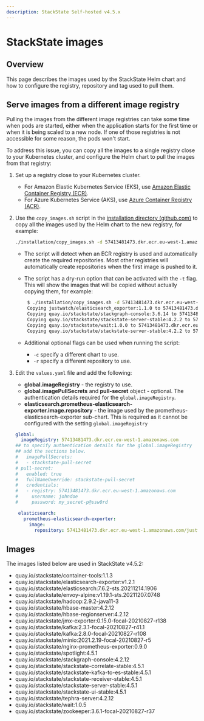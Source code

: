 ```yaml
---
description: StackState Self-hosted v4.5.x
---
```


# StackState images

## Overview

This page describes the images used by the StackState Helm chart and how to configure the registry, repository and tag used to pull them.

## Serve images from a different image registry

Pulling the images from the different image registries can take some time when pods are started, either when the application starts for the first time or when it is being scaled to a new node. If one of those registries is not accessible for some reason, the pods won't start.

To address this issue, you can copy all the images to a single registry close to your Kubernetes cluster, and configure the Helm chart to pull the images from that registry:

1. Set up a registry close to your Kubernetes cluster.
   * For Amazon Elastic Kubernetes Service (EKS), use [Amazon Elastic Container Registry (ECR)](https://aws.amazon.com/ecr/).
   * For Azure Kubernetes Service (AKS), use [Azure Container Registry (ACR)](https://azure.microsoft.com/en-us/services/container-registry/).
2. Use the `copy_images.sh` script in the [installation directory (github.com)](https://github.com/StackVista/helm-charts/tree/master/stable/stackstate/installation) to copy all the images used by the Helm chart to the new registry, for example:

    ```bash
    ./installation/copy_images.sh -d 57413481473.dkr.ecr.eu-west-1.amazonaws.com

    ```

    * The script will detect when an ECR registry is used and automatically create the required repositories. Most other registries will automatically create repositories when the first image is pushed to it.
    *   The script has a dry-run option that can be activated with the `-t` flag. This will show the images that will be copied without actually copying them, for example:

        ```bash
         $ ./installation/copy_images.sh -d 57413481473.dkr.ecr.eu-west-1.amazonaws.com -t
         Copying justwatch/elasticsearch_exporter:1.1.0 to 57413481473.dkr.ecr.eu-west-1.amazonaws.com/justwatch/elasticsearch_exporter:1.1.0 (dry-run)
         Copying quay.io/stackstate/stackgraph-console:3.6.14 to 57413481473.dkr.ecr.eu-west-1.amazonaws.com/stackstate/stackgraph-console:3.6.14 (dry-run)
         Copying quay.io/stackstate/stackstate-server-stable:4.2.2 to 57413481473.dkr.ecr.eu-west-1.amazonaws.com/stackstate/stackstate-server-stable:4.2.2 (dry-run)
         Copying quay.io/stackstate/wait:1.0.0 to 57413481473.dkr.ecr.eu-west-1.amazonaws.com/stackstate/wait:1.0.0 (dry-run)
         Copying quay.io/stackstate/stackstate-server-stable:4.2.2 to 57413481473.dkr.ecr.eu-west-1.amazonaws.com/stackstate/stackstate-server-stable:4.2.2 (dry-run)

        ```
    * Additional optional flags can be used when running the script:
      * `-c` specify a different chart to use.
      * `-r` specify a different repository to use.
3. Edit the `values.yaml` file and add the following:
   * **global.imageRegistry** - the registry to use.
   * **global.imagePullSecrets** and **pull-secret** object - optional. The authentication details required for the `global.imageRegistry`.
   * **elasticsearch.prometheus-elasticsearch-exporter.image.repository** - the image used by the prometheus-elasticsearch-exporter sub-chart. This is required as it cannot be configured with the setting `global.imageRegistry`
    ```yaml
    global:
      imageRegistry: 57413481473.dkr.ecr.eu-west-1.amazonaws.com
    ## to specify authentication details for the global.imageRegistry
    ## add the sections below.
    #   imagePullSecrets:
    #   - stackstate-pull-secret
    # pull-secret:
    #   enabled: true
    #   fullNameOverride: stackstate-pull-secret
    #   credentials:
    #   - registry: 57413481473.dkr.ecr.eu-west-1.amazonaws.com
    #     username: johndoe
    #     password: my_secret-p@ssw0rd
   
     elasticsearch:
       prometheus-elasticsearch-exporter:
         image:
           repository: 57413481473.dkr.ecr.eu-west-1.amazonaws.com/justwatch/elasticsearch_exporter
    ```

## Images

The images listed below are used in StackState v4.5.2:

* quay.io/stackstate/container-tools:1.1.3
* quay.io/stackstate/elasticsearch-exporter:v1.2.1
* quay.io/stackstate/elasticsearch:7.6.2-sts.20211214.1906
* quay.io/stackstate/envoy-alpine:v1.19.1-sts.20211207.0748
* quay.io/stackstate/hadoop:2.9.2-java11-3
* quay.io/stackstate/hbase-master:4.2.12
* quay.io/stackstate/hbase-regionserver:4.2.12
* quay.io/stackstate/jmx-exporter:0.15.0-focal-20210827-r138
* quay.io/stackstate/kafka:2.3.1-focal-20210827-r41.1
* quay.io/stackstate/kafka:2.8.0-focal-20210827-r108
* quay.io/stackstate/minio:2021.2.19-focal-20210827-r5
* quay.io/stackstate/nginx-prometheus-exporter:0.9.0
* quay.io/stackstate/spotlight:4.5.1
* quay.io/stackstate/stackgraph-console:4.2.12
* quay.io/stackstate/stackstate-correlate-stable:4.5.1
* quay.io/stackstate/stackstate-kafka-to-es-stable:4.5.1
* quay.io/stackstate/stackstate-receiver-stable:4.5.1
* quay.io/stackstate/stackstate-server-stable:4.5.1
* quay.io/stackstate/stackstate-ui-stable:4.5.1
* quay.io/stackstate/tephra-server:4.2.12
* quay.io/stackstate/wait:1.0.5
* quay.io/stackstate/zookeeper:3.6.1-focal-20210827-r37
